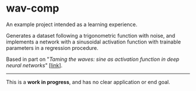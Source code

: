 # wav-comp

An example project intended as a learning experience.

Generates a dataset following a trigonometric function with noise, and implements a network with a sinusoidal activation function with trainable parameters in a regression procedure.

Based in part on "*Taming the waves: sine as activation function in deep neural networks*" [[link](https://openreview.net/forum?id=Sks3zF9eg)].

------------------------------------------------------------------------

This is a **work in progress**, and has no clear application or end goal.

